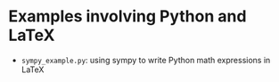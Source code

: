# Examples involving Python and LaTeX

- `sympy_example.py`: using sympy to write Python math expressions in LaTeX
